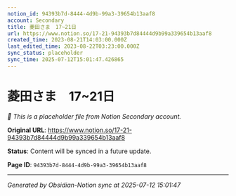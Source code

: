 ```yaml
---
notion_id: 94393b7d-8444-4d9b-99a3-39654b13aaf8
account: Secondary
title: 菱田さま　17~21日
url: https://www.notion.so/17-21-94393b7d84444d9b99a339654b13aaf8
created_time: 2023-08-21T14:03:00.000Z
last_edited_time: 2023-08-22T03:23:00.000Z
sync_status: placeholder
sync_time: 2025-07-12T15:01:47.426865
---
```


# 菱田さま　17~21日

*🔄 This is a placeholder file from Notion Secondary account.*

**Original URL**: https://www.notion.so/17-21-94393b7d84444d9b99a339654b13aaf8

**Status**: Content will be synced in a future update.

**Page ID**: `94393b7d-8444-4d9b-99a3-39654b13aaf8`

---

*Generated by Obsidian-Notion sync at 2025-07-12 15:01:47*
